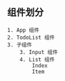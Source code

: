 ## 组件划分
    1. App 组件
    2. TodoList 组件
    3. 子组件
        3. Input 组件
        4. List 组件
            Index
            Item
